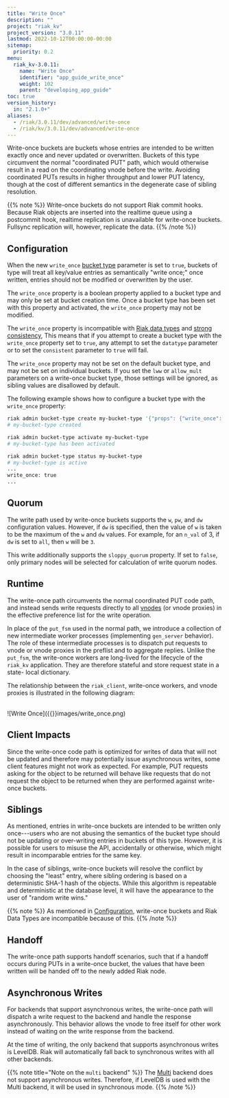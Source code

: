 ```yaml
---
title: "Write Once"
description: ""
project: "riak_kv"
project_version: "3.0.11"
lastmod: 2022-10-12T00:00:00-00:00
sitemap:
  priority: 0.2
menu:
  riak_kv-3.0.11:
    name: "Write Once"
    identifier: "app_guide_write_once"
    weight: 102
    parent: "developing_app_guide"
toc: true
version_history:
  in: "2.1.0+"
aliases:
  - /riak/3.0.11/dev/advanced/write-once
  - /riak/kv/3.0.11/dev/advanced/write-once
---
```


[glossary vnode]: {{<baseurl>}}riak/kv/3.0.11/learn/glossary/#vnode
[bucket type]: {{<baseurl>}}riak/kv/3.0.11/developing/usage/bucket-types
[Riak data types]: {{<baseurl>}}riak/kv/3.0.11/developing/data-types
[strong consistency]: {{<baseurl>}}riak/kv/3.0.11/developing/app-guide/strong-consistency

Write-once buckets are buckets whose entries are intended to be written exactly once and never updated or overwritten. Buckets of this type circumvent the normal "coordinated PUT" path, which would otherwise result in a read on the coordinating vnode before the write. Avoiding coordinated PUTs results in higher throughput and lower PUT latency, though at the cost of different semantics in the degenerate case of sibling resolution.

{{% note %}}
Write-once buckets do not support Riak commit hooks.  Because Riak objects are
inserted into the realtime queue using a postcommit hook, realtime replication
is unavailable for write-once buckets.  Fullsync replication will, however,
replicate the data.
{{% /note %}}

## Configuration

When the new `write_once` [bucket type][bucket type] parameter is set to
`true`, buckets of type will treat all key/value entries as semantically "write
once;" once written, entries should not be modified or overwritten by the user.

The `write_once` property is a boolean property applied to a bucket type and
may only be set at bucket creation time. Once a bucket type has been set with
this property and activated, the `write_once` property may not be modified.

The `write_once` property is incompatible with [Riak data types][Riak data types]
and [strong consistency][strong consistency], This means that if you attempt
to create a bucket type with the `write_once` property set to `true`, any
attempt to set the `datatype` parameter or to set the `consistent` parameter
to `true` will fail.

The `write_once` property may not be set on the default bucket type, and may
not be set on individual buckets. If you set the `lww` or `allow_mult`
parameters on a write-once bucket type, those settings will be ignored, as
sibling values are disallowed by default.

The following example shows how to configure a bucket type with the
`write_once` property:

```bash
riak admin bucket-type create my-bucket-type '{"props": {"write_once": true}}'
# my-bucket-type created

riak admin bucket-type activate my-bucket-type
# my-bucket-type has been activated

riak admin bucket-type status my-bucket-type
# my-bucket-type is active
...
write_once: true
...
```

## Quorum

The write path used by write-once buckets supports the `w`, `pw`, and `dw`
configuration values. However, if `dw` is specified, then the value of `w` is
taken to be the maximum of the `w` and `dw` values. For example, for an `n_val`
of 3, if `dw` is set to `all`, then `w` will be `3`.

This write additionally supports the `sloppy_quorum` property. If set to
`false`, only primary nodes will be selected for calculation of write quorum
nodes.

## Runtime

The write-once path circumvents the normal coordinated PUT code path, and
instead sends write requests directly to all [vnodes][glossary vnode] (or
vnode proxies) in the effective preference list for the write operation.

In place of the `put_fsm` used in the normal path, we introduce a collection of
new intermediate worker processes (implementing `gen_server` behavior). The
role of these intermediate processes is to dispatch put requests to vnode or
vnode proxies in the preflist and to aggregate replies. Unlike the `put_fsm`,
the write-once workers are long-lived for the lifecycle of the `riak_kv`
application. They are therefore stateful and store request state in a state-
local dictionary.

The relationship between the `riak_client`, write-once workers, and vnode
proxies is illustrated in the following diagram:

<br>
![Write Once]({{<baseurl>}}images/write_once.png)
<br>

## Client Impacts

Since the write-once code path is optimized for writes of data that will not
be updated and therefore may potentially issue asynchronous writes, some
client features might not work as expected.  For example, PUT requests asking
for the object to be returned will behave like requests that do not
request the object to be returned when they are performed against write-once
buckets.

## Siblings

As mentioned, entries in write-once buckets are intended to be written only
once---users who are not abusing the semantics of the bucket type should not be
updating or over-writing entries in buckets of this type. However, it is
possible for users to misuse the API, accidentally or otherwise, which might
result in incomparable entries for the same key.

In the case of siblings, write-once buckets will resolve the conflict by
choosing the "least" entry, where sibling ordering is based on a deterministic
SHA-1 hash of the objects. While this algorithm is repeatable and deterministic
at the database level, it will have the appearance to the user of "random write
wins."

{{% note %}}
As mentioned in [Configuration](#configuration), write-once buckets and Riak
Data Types are incompatible because of this.
{{% /note %}}

## Handoff

The write-once path supports handoff scenarios, such that if a handoff occurs
during PUTs in a write-once bucket, the values that have been written will be
handed off to the newly added Riak node.

## Asynchronous Writes

For backends that support asynchronous writes, the write-once path will
dispatch a write request to the backend and handle the response
asynchronously. This behavior allows the vnode to free itself for other work
instead of waiting on the write response from the backend.

At the time of writing, the only backend that supports asynchronous writes is
LevelDB. Riak will automatically fall back to synchronous writes with all other
backends.

{{% note title="Note on the `multi` backend" %}}
The [Multi]({{<baseurl>}}riak/kv/3.0.11/setup/planning/backend/multi) backend does not
support asynchronous writes. Therefore, if LevelDB is used with the Multi
backend, it will be used in synchronous mode.
{{% /note %}}

